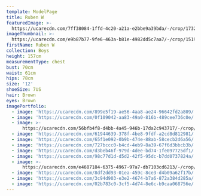 ```yaml
---
template: ModelPage
title: Ruben W
featuredImage: >-
  https://ucarecdn.com/7ff38084-1ffd-4c20-a21a-e2bbe9a39bda/-/crop/1732x1063/0,47/-/preview/
imageThumbnail: >-
  https://ucarecdn.com/e9b87b77-9fe6-463a-b81e-4982dd5c7aa7/-/crop/1519x2049/182,0/-/preview/
firstName: Ruben W
collection: Boys
height: 157cm
measurementType: chest
bust: 70cm
waist: 61cm
hips: 78cm
size: '12'
shoeSize: 7US
hair: Brown
eyes: Brown
imagePortfolio:
  - image: 'https://ucarecdn.com/899e5f19-ae56-4aa8-ae24-96642fd2a809/'
  - image: 'https://ucarecdn.com/0f109042-aa83-49a0-816b-489cee736c0e/'
  - image: >-
      https://ucarecdn.com/56bfb4f8-d4bb-4a45-946b-17da2c943717/-/crop/664x503/41,31/-/preview/
  - image: 'https://ucarecdn.com/61944639-378f-4be8-9fdf-a2cd8d812981/'
  - image: 'https://ucarecdn.com/65f1e092-0b9b-474e-88ab-58cecb2d6a56/'
  - image: 'https://ucarecdn.com/727bccc0-b4cd-4eb9-8a39-67f6d3bbcb3b/'
  - image: 'https://ucarecdn.com/d3beb46f-979d-4dee-bd74-1fe097725df1/'
  - image: 'https://ucarecdn.com/98c77d1d-d5d2-42f5-95dc-b7dd0737824a/'
  - image: >-
      https://ucarecdn.com/e4687184-6375-4967-97a7-db7103cd6213/-/crop/640x919/0,41/-/preview/
  - image: 'https://ucarecdn.com/8df2dd93-01ea-459c-8ce3-d4b09a62f17b/'
  - image: 'https://ucarecdn.com/3c94d903-e3e2-4674-b7a6-872a384d285a/'
  - image: 'https://ucarecdn.com/02b783c0-3cf5-4d74-8e6c-b9caa068756e/'
---
```


